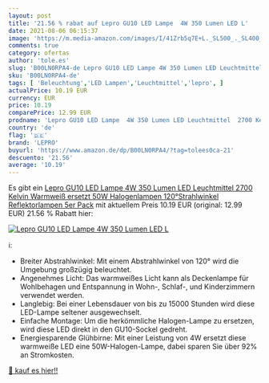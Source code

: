```yaml
---
layout: post
title: '21.56 % rabat auf Lepro GU10 LED Lampe  4W 350 Lumen LED L'
date: 2021-08-06 06:15:37
image: 'https://m.media-amazon.com/images/I/41Zrb5q7E+L._SL500_._SL400_.jpg'
comments: true
category: ofertas
author: 'tole.es'
slug: 'B00LN0RPA4-de Lepro GU10 LED Lampe 4W 350 Lumen LED Leuchtmittel 2700...'
sku: 'B00LN0RPA4-de'
tags: [ 'Beleuchtung','LED Lampen','Leuchtmittel','lepro', ]
actualPrice: 10.19 EUR
currency: EUR
price: 10.19
comparePrice: 12.99 EUR
prodname: 'Lepro GU10 LED Lampe  4W 350 Lumen LED Leuchtmittel  2700 Kelvin Warmweiß ersetzt 50W Halogenlampen 120°Strahlwinkel Reflektorlampen  5er Pack'
country: 'de'
flag: '🇩🇪'
brand: 'LEPRO'
buyurl: 'https://www.amazon.de/dp/B00LN0RPA4/?tag=tolees0ca-21'
descuento: '21.56'
average: '10.19'
---
```


Es gibt ein [Lepro GU10 LED Lampe  4W 350 Lumen LED Leuchtmittel  2700 Kelvin Warmweiß ersetzt 50W Halogenlampen 120°Strahlwinkel Reflektorlampen  5er Pack](https://www.amazon.de/dp/B00LN0RPA4/?tag=tolees0ca-21) mit aktuellem Preis 10.19 EUR (original: 12.99 EUR) 21.56 % Rabatt hier:

[![Lepro GU10 LED Lampe  4W 350 Lumen LED L](https://m.media-amazon.com/images/I/41Zrb5q7E+L._SL500_._SL400_.jpg)](https://www.amazon.de/dp/B00LN0RPA4/?tag=tolees0ca-21)

ℹ️:

- Breiter Abstrahlwinkel: Mit einem Abstrahlwinkel von 120° wird die Umgebung großzügig beleuchtet.
- Angenehmes Licht: Das warmweißes Licht kann als Deckenlampe für Wohlbehagen und Entspannung in Wohn-, Schlaf-, und Kinderzimmern verwendet werden.
- Langlebig: Bei einer Lebensdauer von bis zu 15000 Stunden wird diese LED-Lampe seltener ausgewechselt.
- Einfache Montage: Um die herkömmliche Halogen-Lampe zu ersetzen, wird diese LED direkt in den GU10-Sockel gedreht.
- Energiesparende Glühbirne: Mit einer Leistung von 4W ersetzt diese warmweiße LED eine 50W-Halogen-Lampe, dabei sparen Sie über 92% an Stromkosten.

[🛒 kauf es hier!!](https://www.amazon.de/dp/B00LN0RPA4/?tag=tolees0ca-21)
